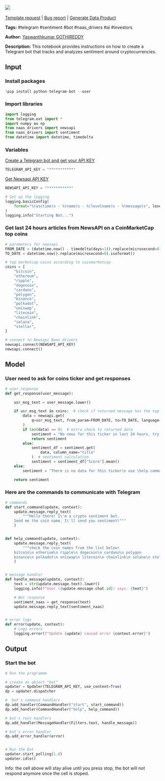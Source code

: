 <a href="https://app.naas.ai/user-redirect/naas/downloader?url=https://raw.githubusercontent.com/jupyter-naas/awesome-notebooks/master/Telegram/Telegram_Create_crypto_sentiment_bot.ipynb" target="_parent"><img src="https://naasai-public.s3.eu-west-3.amazonaws.com/Open_in_Naas_Lab.svg"/></a><br><br><a href="https://github.com/jupyter-naas/awesome-notebooks/issues/new?assignees=&labels=&template=template-request.md&title=Tool+-+Action+of+the+notebook+">Template request</a> | <a href="https://github.com/jupyter-naas/awesome-notebooks/issues/new?assignees=&labels=bug&template=bug_report.md&title=Telegram+-+Create+crypto+sentiment+bot:+Error+short+description">Bug report</a> | <a href="https://app.naas.ai/user-redirect/naas/downloader?url=https://raw.githubusercontent.com/jupyter-naas/awesome-notebooks/master/Naas/Naas_Start_data_product.ipynb" target="_parent">Generate Data Product</a>

**Tags:** #telegram #sentiment #bot #naas_drivers #ai #investors

**Author:** [Yaswanthkumar GOTHIREDDY](https://www.linkedin.com/in/yaswanthkumargothireddy/)

**Description:** This notebook provides instructions on how to create a Telegram bot that tracks and analyzes sentiment around cryptocurrencies.

## Input

### Install packages


```python
!pip install python-telegram-bot --user
```

### Import libraries


```python
import logging
from telegram.ext import *
import numpy as np
from naas_drivers import newsapi
from naas_drivers import sentiment
from datetime import datetime, timedelta
```

### Variables

[Create a Telegram bot and get your API KEY](https://core.telegram.org/bots#6-botfather)


```python
TELEGRAM_API_KEY = "***********"
```

[Get Newsapi API KEY](https://newsapi.org/)


```python
NEWSAPI_API_KEY = "***********"
```


```python
# Set up the logging
logging.basicConfig(
    format="%(asctime)s - %(name)s - %(levelname)s - %(message)s", level=logging.INFO
)
logging.info("Starting Bot...")
```

### Get last 24 hours articles from NewsAPI on a CoinMarketCap top coins


```python
# parameters for newsapi
FROM_DATE = (datetime.now() - timedelta(days=1)).replace(microsecond=0).isoformat()
TO_DATE = datetime.now().replace(microsecond=0).isoformat()

# top marketcap coins according to coinmarketcap
coins = [
    "bitcoin",
    "ethereum",
    "ripple",
    "dogecoin",
    "cardano",
    "polygon",
    "binance",
    "polkadot",
    "uniswap",
    "litecoin",
    "chainlink",
    "solana",
    "stellar",
]

# connect to Newsapi Naas drivers
newsapi.connect(NEWSAPI_API_KEY)
newsapi.connect()
```

## Model

### User need to ask for coins ticker and get responses


```python
# user_response
def get_response(user_message):

    usr_msg_text = user_message.lower()

    if usr_msg_text in coins:  # check if returned message has the top coins
        data = newsapi.get(
            q=usr_msg_text, from_param=FROM_DATE, to=TO_DATE, language="en"
        )
        if len(data) == 0:  # extra check to returned data
            sentiment = "No news for this ticker in last 24 hours, try another"
            return sentiment
        else:
            sentiment_df = sentiment.get(
                data, column_name="title"
            )  # sentiment calculation
            sentiment = sentiment_df["Score"].mean()
    else:
        sentiment = "There is no data for this ticker\n use \help command"

    return sentiment
```

### Here are the commands to communicate with Telegram


```python
# commands
def start_command(update, context):
    update.message.reply_text(
        """Hello there! I\'m a crypto sentiment bot.
    Send me the coin name, I\'ll send you sentiment!"""
    )


def help_command(update, context):
    update.message.reply_text(
        """check the coin names from the list below!
    bitcoin\n etherium\n ripple\n dogecoin\n cardano\n polygon
    binance\n polkadot\n uniswap\n litecoin\n chainlink\n solana\n stellar"""
    )


# message handler
def handle_message(update, context):
    text = str(update.message.text).lower()
    logging.info(f"User ({update.message.chat.id}) says: {text}")

    # Bot response
    sentiment_naas = get_response(text)
    update.message.reply_text(sentiment_naas)


# error logs
def error(update, context):
    # Logs errors
    logging.error(f"Update {update} caused error {context.error}")
```

## Output

### Start the bot


```python
# Run the programme

# create an object "bot"
updater = Updater(TELEGRAM_API_KEY, use_context=True)
dp = updater.dispatcher

#  bot's command handlers
dp.add_handler(CommandHandler("start", start_command))
dp.add_handler(CommandHandler("help", help_command))

# bot's text handlers
dp.add_handler(MessageHandler(Filters.text, handle_message))

# bot's error handler
dp.add_error_handler(error)


# Run the bot
updater.start_polling(1.0)
updater.idle()
```

Info: the cell above will stay alive until you press stop, the bot will not respond anymore once the cell is stoped.
